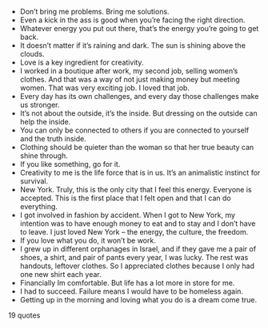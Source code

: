  - Don’t bring me problems. Bring me solutions.
 - Even a kick in the ass is good when you’re facing the right direction.
 - Whatever energy you put out there, that’s the energy you’re going to get back.
 - It doesn’t matter if it’s raining and dark. The sun is shining above the clouds.
 - Love is a key ingredient for creativity.
 - I worked in a boutique after work, my second job, selling women’s clothes. And that was a way of not just making money but meeting women. That was very exciting job. I loved that job.
 - Every day has its own challenges, and every day those challenges make us stronger.
 - It’s not about the outside, it’s the inside. But dressing on the outside can help the inside.
 - You can only be connected to others if you are connected to yourself and the truth inside.
 - Clothing should be quieter than the woman so that her true beauty can shine through.
 - If you like something, go for it.
 - Creativity to me is the life force that is in us. It’s an animalistic instinct for survival.
 - New York. Truly, this is the only city that I feel this energy. Everyone is accepted. This is the first place that I felt open and that I can do everything.
 - I got involved in fashion by accident. When I got to New York, my intention was to have enough money to eat and to stay and I don’t have to leave. I just loved New York – the energy, the culture, the freedom.
 - If you love what you do, it won’t be work.
 - I grew up in different orphanages in Israel, and if they gave me a pair of shoes, a shirt, and pair of pants every year, I was lucky. The rest was handouts, leftover clothes. So I appreciated clothes because I only had one new shirt each year.
 - Financially Im comfortable. But life has a lot more in store for me.
 - I had to succeed. Failure means I would have to be homeless again.
 - Getting up in the morning and loving what you do is a dream come true.

19 quotes